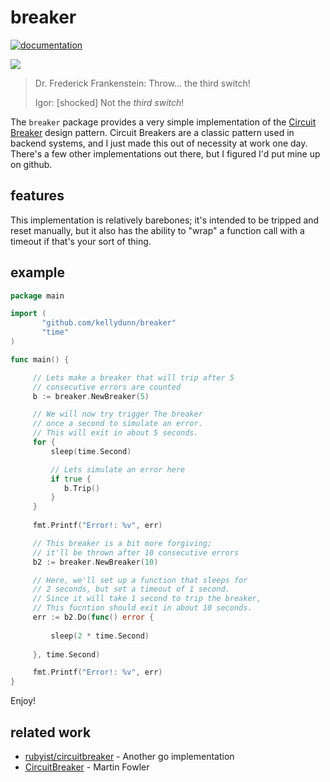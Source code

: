 # breaker
[![documentation](https://godoc.org/github.com/kellydunn/breaker?status.png)](http://godoc.org/github.com/kellydunn/breaker)


![](https://img1.etsystatic.com/051/0/9689471/il_570xN.666236333_1w1d.jpg)

> Dr. Frederick Frankenstein: Throw... the third switch!
>
> Igor: [shocked] Not the *third switch*! 

The `breaker` package provides a very simple implementation of the [Circuit Breaker](http://martinfowler.com/bliki/CircuitBreaker.html) design pattern.  Circuit Breakers are a classic pattern used in backend systems, and I just made this out of necessity at work one day.  There's a few other implementations out there, but I figured I'd put mine up on github.

## features

This implementation is relatively barebones; it's intended to be tripped and reset manually, but it also has the ability to "wrap" a function call with a timeout if that's your sort of thing.

## example

```go
package main

import (
       "github.com/kellydunn/breaker"
       "time"
)

func main() {

     // Lets make a breaker that will trip after 5
     // consecutive errors are counted
     b := breaker.NewBreaker(5)

     // We will now try trigger The breaker
     // once a second to simulate an error.
     // This will exit in about 5 seconds.
     for {
         sleep(time.Second)

         // Lets simulate an error here
         if true {
            b.Trip()
         }
     }
     
     fmt.Printf("Error!: %v", err)

     // This breaker is a bit more forgiving;
     // it'll be thrown after 10 consecutive errors
     b2 := breaker.NewBreaker(10)

     // Here, we'll set up a function that sleeps for
     // 2 seconds, but set a timeout of 1 second.
     // Since it will take 1 second to trip the breaker,
     // This fucntion should exit in about 10 seconds.
     err := b2.Do(func() error {
     
         sleep(2 * time.Second)
         
     }, time.Second)      

     fmt.Printf("Error!: %v", err)
}    
```

Enjoy!

## related work

- [rubyist/circuitbreaker](https://github.com/rubyist/circuitbreaker) - Another go implementation
- [CircuitBreaker](http://martinfowler.com/bliki/CircuitBreaker.html) - Martin Fowler
